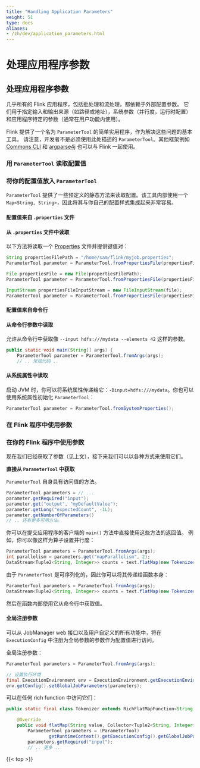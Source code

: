 ```yaml
---
title: "Handling Application Parameters"
weight: 51
type: docs
aliases:
- /zh/dev/application_parameters.html
---
```

<!--
Licensed to the Apache Software Foundation (ASF) under one
or more contributor license agreements.  See the NOTICE file
distributed with this work for additional information
regarding copyright ownership.  The ASF licenses this file
to you under the Apache License, Version 2.0 (the
"License"); you may not use this file except in compliance
with the License.  You may obtain a copy of the License at

  http://www.apache.org/licenses/LICENSE-2.0

Unless required by applicable law or agreed to in writing,
software distributed under the License is distributed on an
"AS IS" BASIS, WITHOUT WARRANTIES OR CONDITIONS OF ANY
KIND, either express or implied.  See the License for the
specific language governing permissions and limitations
under the License.
-->

# 处理应用程序参数



处理应用程序参数
-------------------------------
几乎所有的 Flink 应用程序，包括批处理和流处理，都依赖于外部配置参数。
它们用于指定输入和输出来源（如路径或地址），系统参数（并行度，运行时配置）和应用程序特定的参数（通常在用户功能内使用）。

Flink 提供了一个名为 `ParameterTool` 的简单实用程序，作为解决这些问题的基本工具。
请注意，开发者不是必须使用此处描述的 `ParameterTool`。其他框架例如 [Commons CLI](https://commons.apache.org/proper/commons-cli/) 和 [argparse4j](http://argparse4j.sourceforge.net/) 也可以与 Flink 一起使用。

### 用 `ParameterTool` 读取配置值

### 将你的配置值放入 `ParameterTool`

`ParameterTool` 提供了一些预定义的静态方法来读取配置。该工具内部使用一个 `Map<String, String>`，因此将其与你自己的配置样式集成起来非常容易。

#### 配置值来自 `.properties` 文件

#### 从 `.properties` 文件中读取

以下方法将读取一个 [Properties](https://docs.oracle.com/javase/tutorial/essential/environment/properties.html) 文件并提供键值对：
```java
String propertiesFilePath = "/home/sam/flink/myjob.properties";
ParameterTool parameter = ParameterTool.fromPropertiesFile(propertiesFilePath);

File propertiesFile = new File(propertiesFilePath);
ParameterTool parameter = ParameterTool.fromPropertiesFile(propertiesFile);

InputStream propertiesFileInputStream = new FileInputStream(file);
ParameterTool parameter = ParameterTool.fromPropertiesFile(propertiesFileInputStream);
```

#### 配置值来自命令行

#### 从命令行参数中读取

允许从命令行中获取像 `--input hdfs:///mydata --elements 42` 这样的参数。
```java
public static void main(String[] args) {
    ParameterTool parameter = ParameterTool.fromArgs(args);
    // .. 常规代码 ..
```


#### 从系统属性中读取

启动 JVM 时，你可以将系统属性传递给它：`-Dinput=hdfs:///mydata`。你也可以使用系统属性初始化 `ParameterTool`：

```java
ParameterTool parameter = ParameterTool.fromSystemProperties();
```

### 在 Flink 程序中使用参数

### 在你的 Flink 程序中使用参数

现在我们已经获取了参数（见上文），接下来我们可以以各种方式来使用它们。

**直接从 `ParameterTool` 中获取**

`ParameterTool` 自身具有访问值的方法。
```java
ParameterTool parameters = // ...
parameter.getRequired("input");
parameter.get("output", "myDefaultValue");
parameter.getLong("expectedCount", -1L);
parameter.getNumberOfParameters()
// .. 还有更多可用方法。
```

你可以在提交应用程序的客户端的 `main()` 方法中直接使用这些方法的返回值。
例如，你可以像这样为算子设置并行度：

```java
ParameterTool parameters = ParameterTool.fromArgs(args);
int parallelism = parameters.get("mapParallelism", 2);
DataStream<Tuple2<String, Integer>> counts = text.flatMap(new Tokenizer()).setParallelism(parallelism);
```

由于 `ParameterTool` 是可序列化的，因此你可以将其传递给函数本身：

```java
ParameterTool parameters = ParameterTool.fromArgs(args);
DataStream<Tuple2<String, Integer>> counts = text.flatMap(new Tokenizer(parameters));
```

然后在函数内部使用它从命令行中获取值。

#### 全局注册参数

可以从 JobManager web 接口以及用户自定义的所有功能中，将在 `ExecutionConfig` 中注册为全局参数的参数作为配置值进行访问。

全局注册参数：

```java
ParameterTool parameters = ParameterTool.fromArgs(args);

// 设置执行环境
final ExecutionEnvironment env = ExecutionEnvironment.getExecutionEnvironment();
env.getConfig().setGlobalJobParameters(parameters);
```

可以在任何 rich function 中访问它们：

```java
public static final class Tokenizer extends RichFlatMapFunction<String, Tuple2<String, Integer>> {

    @Override
    public void flatMap(String value, Collector<Tuple2<String, Integer>> out) {
        ParameterTool parameters = (ParameterTool)
                getRuntimeContext().getExecutionConfig().getGlobalJobParameters();
        parameters.getRequired("input");
        // .. 更多 ..
```

{{< top >}}
